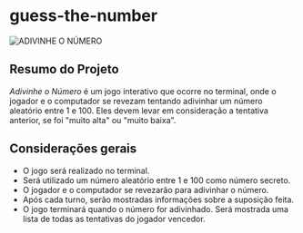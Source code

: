 # guess-the-number
![ADIVINHE O
NÚMERO](https://firebasestorage.googleapis.com/v0/b/laboratoria-945ea.appspot.com/o/guess-the-number.png?alt=media)

## Resumo do Projeto

_Adivinhe o Número_ é um jogo interativo que ocorre no terminal, onde o jogador
e o computador se revezam tentando adivinhar um número aleatório entre 1 e 100.
Eles devem levar em consideração a tentativa anterior, se foi "muito alta" ou
"muito baixa".

## Considerações gerais

- O jogo será realizado no terminal.
- Será utilizado um número aleatório entre 1 e 100 como número secreto.
- O jogador e o computador se revezarão para adivinhar o número.
- Após cada turno, serão mostradas informações sobre a suposição feita.
- O jogo terminará quando o número for adivinhado. Será mostrada uma lista de todas as tentativas do jogador vencedor.
